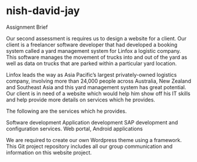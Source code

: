 # nish-david-jay

Assignment Brief

Our second assessment is requires us to design a website for a client. Our client is a freelancer software developer that had developed a booking system called a yard management system for Linfox a logistic company. This software manages the movement of trucks into and out of the yard as well as data on trucks that are parked within a particular yard location. 

Linfox leads the way as Asia Pacific’s largest privately-owned logistics company, involving more than 24,000 people across Australia, New Zealand and Southeast Asia and this yard management system has great potential. Our client is in need of a website which would help him show off his IT skills and help provide more details on services which he provides. 

The following are the services which he provides. 

Software development
Application development
SAP development and configuration services.
Web portal, 
Android applications


We are required to create our own Wordpress theme using a framework. This Git project repository includes all our group communication and information on this website project.  

